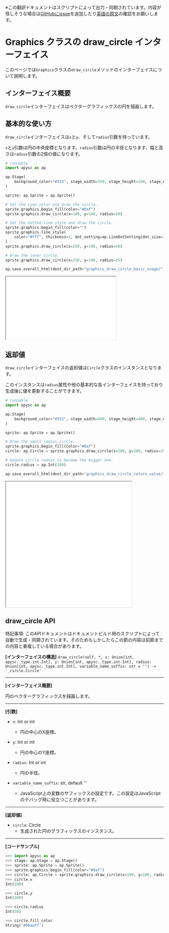 <span class="inconspicuous-txt">※この翻訳ドキュメントはスクリプトによって出力・同期されています。内容が怪しそうな場合は<a href="https://github.com/simon-ritchie/apysc/issues" target="_blank">GitHubにissue</a>を追加したり[英語の原文](https://simon-ritchie.github.io/apysc/en/graphics_draw_circle.html)の確認をお願いします。</span>

# Graphics クラスの draw_circle インターフェイス

このページでは`Graphics`クラスの`draw_circle`メソッドのインターフェイスについて説明します。

## インターフェイス概要

`draw_circle`インターフェイスはベクターグラフィックスの円を描画します。

## 基本的な使い方

`draw_circle`インターフェイスは`x`と`y`、そして`radius`引数を持っています。

`x`と`y`引数は円の中央座標となります。`radius`引数は円の半径となります、幅と高さは`radius`引数の2倍の値になります。

```py
# runnable
import apysc as ap

ap.Stage(
    background_color="#333", stage_width=350, stage_height=200, stage_elem_id="stage"
)

sprite: ap.Sprite = ap.Sprite()

# Set the cyan color and draw the circle.
sprite.graphics.begin_fill(color="#0af")
sprite.graphics.draw_circle(x=100, y=100, radius=50)

# Set the dotted-line style and draw the circle.
sprite.graphics.begin_fill(color="")
sprite.graphics.line_style(
    color="#fff", thickness=3, dot_setting=ap.LineDotSetting(dot_size=3)
)
sprite.graphics.draw_circle(x=250, y=100, radius=50)

# Draw the inner circle.
sprite.graphics.draw_circle(x=250, y=100, radius=25)

ap.save_overall_html(dest_dir_path="graphics_draw_circle_basic_usage/")
```

<iframe src="static/graphics_draw_circle_basic_usage/index.html" width="350" height="200"></iframe>

## 返却値

`draw_circle`インターフェイスの返却値は`Circle`クラスのインスタンスとなります。

このインスタンスは`radius`属性や他の基本的な各インターフェイスを持っており生成後に値を更新することができます。

```py
# runnable
import apysc as ap

ap.Stage(
    background_color="#333", stage_width=400, stage_height=400, stage_elem_id="stage"
)

sprite: ap.Sprite = ap.Sprite()

# Draw the small radius circle.
sprite.graphics.begin_fill(color="#0af")
circle: ap.Circle = sprite.graphics.draw_circle(x=200, y=200, radius=25)

# Update circle radius to become the bigger one.
circle.radius = ap.Int(100)

ap.save_overall_html(dest_dir_path="graphics_draw_circle_return_value/")
```

<iframe src="static/graphics_draw_circle_return_value/index.html" width="400" height="400"></iframe>

## draw_circle API

<span class="inconspicuous-txt">特記事項: このAPIドキュメントはドキュメントビルド用のスクリプトによって自動で生成・同期されています。そのためもしかしたらこの節の内容は前節までの内容と重複している場合があります。</span>

**[インターフェイスの構造]** `draw_circle(self, *, x: Union[int, apysc._type.int.Int], y: Union[int, apysc._type.int.Int], radius: Union[int, apysc._type.int.Int], variable_name_suffix: str = '') -> '_circle.Circle'`<hr>

**[インターフェイス概要]**

円のベクターグラフィックスを描画します。<hr>

**[引数]**

- `x`: Int or int
  - 円の中心のX座標。

- `y`: Int or int
  - 円の中心のY座標。

- `radius`: Int or int
  - 円の半径。

- `variable_name_suffix`: str, default ''
  - JavaScript上の変数のサフィックスの設定です。この設定はJavaScriptのデバッグ時に役立つことがあります。

<hr>

**[返却値]**

- `circle`: Circle
  - 生成された円のグラフィックスのインスタンス。

<hr>

**[コードサンプル]**

```py
>>> import apysc as ap
>>> stage: ap.Stage = ap.Stage()
>>> sprite: ap.Sprite = ap.Sprite()
>>> sprite.graphics.begin_fill(color="#0af")
>>> circle: ap.Circle = sprite.graphics.draw_circle(x=100, y=100, radius=50)
>>> circle.x
Int(100)

>>> circle.y
Int(100)

>>> circle.radius
Int(50)

>>> circle.fill_color
String('#00aaff')
```